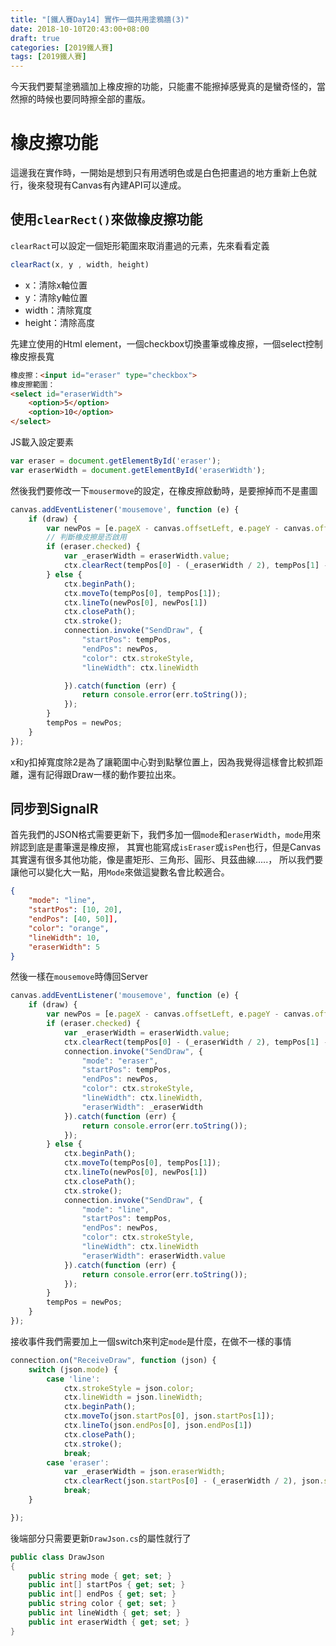 ```yaml
---
title: "[鐵人賽Day14] 實作一個共用塗鴉牆(3)"
date: 2018-10-10T20:43:00+08:00
draft: true
categories: [2019鐵人賽]
tags: [2019鐵人賽]
---
```

今天我們要幫塗鴉牆加上橡皮擦的功能，只能畫不能擦掉感覺真的是蠻奇怪的，當然擦的時候也要同時擦全部的畫版。

# 橡皮擦功能
這邊我在實作時，一開始是想到只有用透明色或是白色把畫過的地方重新上色就行，後來發現有Canvas有內建API可以達成。
## 使用`clearRect()`來做橡皮擦功能
`clearRact`可以設定一個矩形範圍來取消畫過的元素，先來看看定義
``` js
clearRact(x, y , width, height)
```
- x：清除x軸位置
- y：清除y軸位置
- width：清除寬度
- height：清除高度

先建立使用的Html element，一個checkbox切換畫筆或橡皮擦，一個select控制橡皮擦長寬
``` html
橡皮擦：<input id="eraser" type="checkbox">
橡皮擦範圍：
<select id="eraserWidth">
    <option>5</option>
    <option>10</option>
</select>
```
JS載入設定要素
``` js
var eraser = document.getElementById('eraser');
var eraserWidth = document.getElementById('eraserWidth');
```
然後我們要修改一下`mousermove`的設定，在橡皮擦啟動時，是要擦掉而不是畫圖
``` js
canvas.addEventListener('mousemove', function (e) {
    if (draw) {
        var newPos = [e.pageX - canvas.offsetLeft, e.pageY - canvas.offsetTop];
        // 判斷橡皮擦是否啟用
        if (eraser.checked) {
            var _eraserWidth = eraserWidth.value;
            ctx.clearRect(tempPos[0] - (_eraserWidth / 2), tempPos[1] - (_eraserWidth / 2), _eraserWidth, _eraserWidth);
        } else {
            ctx.beginPath();
            ctx.moveTo(tempPos[0], tempPos[1]);
            ctx.lineTo(newPos[0], newPos[1])
            ctx.closePath();
            ctx.stroke();
            connection.invoke("SendDraw", {
                "startPos": tempPos,
                "endPos": newPos,
                "color": ctx.strokeStyle,
                "lineWidth": ctx.lineWidth

            }).catch(function (err) {
                return console.error(err.toString());
            });
        }
        tempPos = newPos;
    }
});
```
x和y扣掉寬度除2是為了讓範圍中心對到點擊位置上，因為我覺得這樣會比較抓距離，還有記得跟Draw一樣的動作要拉出來。

## 同步到SignalR
首先我們的JSON格式需要更新下，我們多加一個`mode`和`eraserWidth`，`mode`用來辨認到底是畫筆還是橡皮擦，
其實也能寫成`isEraser`或`isPen`也行，但是Canvas其實還有很多其他功能，像是畫矩形、三角形、圓形、貝茲曲線.....，
所以我們要讓他可以變化大一點，用`Mode`來做這變數名會比較適合。
``` json
{
    "mode": "line",
    "startPos": [10, 20],
    "endPos": [40, 50]],
    "color": "orange",
    "lineWidth": 10,
    "eraserWidth": 5       
}
```
然後一樣在`mousemove`時傳回Server
``` js
canvas.addEventListener('mousemove', function (e) {
    if (draw) {
        var newPos = [e.pageX - canvas.offsetLeft, e.pageY - canvas.offsetTop];
        if (eraser.checked) {
            var _eraserWidth = eraserWidth.value;
            ctx.clearRect(tempPos[0] - (_eraserWidth / 2), tempPos[1] - (_eraserWidth / 2), _eraserWidth, _eraserWidth);
            connection.invoke("SendDraw", {
                "mode": "eraser",
                "startPos": tempPos,
                "endPos": newPos,
                "color": ctx.strokeStyle,
                "lineWidth": ctx.lineWidth,
                "eraserWidth": _eraserWidth
            }).catch(function (err) {
                return console.error(err.toString());
            });
        } else {
            ctx.beginPath();
            ctx.moveTo(tempPos[0], tempPos[1]);
            ctx.lineTo(newPos[0], newPos[1])
            ctx.closePath();
            ctx.stroke();
            connection.invoke("SendDraw", {
                "mode": "line",
                "startPos": tempPos,
                "endPos": newPos,
                "color": ctx.strokeStyle,
                "lineWidth": ctx.lineWidth
                "eraserWidth": eraserWidth.value
            }).catch(function (err) {
                return console.error(err.toString());
            });
        }
        tempPos = newPos;
    }
});
```
接收事件我們需要加上一個switch來判定`mode`是什麼，在做不一樣的事情
``` js
connection.on("ReceiveDraw", function (json) {
    switch (json.mode) {
        case 'line':
            ctx.strokeStyle = json.color;
            ctx.lineWidth = json.lineWidth;
            ctx.beginPath();
            ctx.moveTo(json.startPos[0], json.startPos[1]);
            ctx.lineTo(json.endPos[0], json.endPos[1])
            ctx.closePath();
            ctx.stroke();
            break;
        case 'eraser':
            var _eraserWidth = json.eraserWidth;
            ctx.clearRect(json.startPos[0] - (_eraserWidth / 2), json.startPos[1] - (_eraserWidth / 2), _eraserWidth, _eraserWidth);
            break;
    }

});
```
後端部分只需要更新`DrawJson.cs`的屬性就行了
``` cs
public class DrawJson
{
    public string mode { get; set; }
    public int[] startPos { get; set; }
    public int[] endPos { get; set; }
    public string color { get; set; }
    public int lineWidth { get; set; }
    public int eraserWidth { get; set; }
}
```


